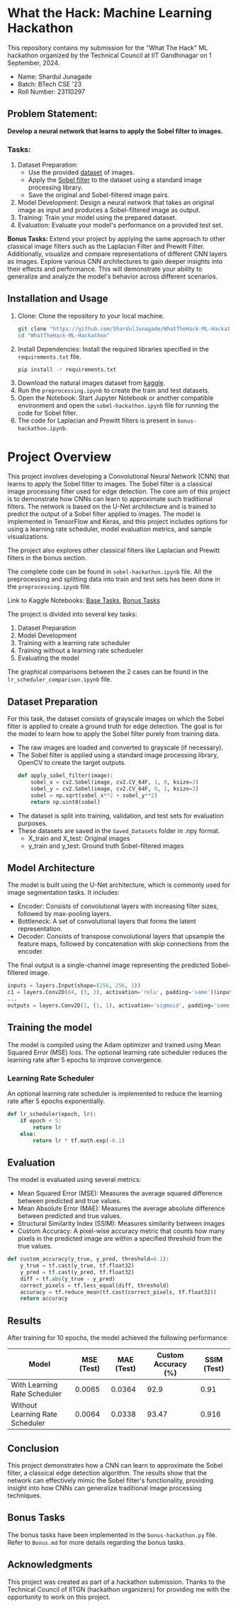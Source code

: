# What the Hack: Machine Learning Hackathon

This repository contains my submission for the "What The Hack" ML hackathon organized by the Technical Council at IIT Gandhinagar on 1 September, 2024.

- Name: Shardul Junagade
- Batch: BTech CSE '23
- Roll Number: 23110297

## Problem Statement:
**Develop a neural network that learns to apply the Sobel filter to images.**

### Tasks:
1. Dataset Preparation:
    - Use the provided [dataset](https://www.kaggle.com/datasets/prasunroy/natural-images) of images.
    - Apply the [Sobel filter](https://en.wikipedia.org/wiki/Sobel_operator) to the dataset using a standard image processing library.
    - Save the original and Sobel-filtered image pairs.
2. Model Development:
Design a neural network that takes an original image as input and produces a Sobel-filtered image as output.
3. Training:
Train your model using the prepared dataset.
4. Evaluation:
Evaluate your model's performance on a provided test set.

**Bonus Tasks:** 
Extend your project by applying the same approach to other classical image filters such as the Laplacian Filter and Prewitt Filter. Additionally, visualize and compare representations of different CNN layers as images. Explore various CNN architectures to gain deeper insights into their effects and performance. This will demonstrate your ability to generalize and analyze the model's behavior across different scenarios.


## Installation and Usage
1. Clone: Clone the repository to your local machine.
    ```bash
    git clone "https://github.com/ShardulJunagade/WhatTheHack-ML-Hackathon.git"
    cd "WhatTheHack-ML-Hackathon"
    ```
2. Install Dependencies: Install the required libraries specified in the `requirements.txt` file.
    ```bash
    pip install -r requirements.txt
    ```
3. Download the natural images dataset from [kaggle](https://www.kaggle.com/datasets/prasunroy/natural-images).
4. Run the `preprocessing.ipynb` to create the train and test datasets.
5. Open the Notebook: Start Jupyter Notebook or another compatible environment and open the `sobel-hackathon.ipynb` file for running the code for Sobel filter.
6. The code for Laplacian and Prewitt filters is present in `bonus-hackathon.ipynb`.


#
# Project Overview

This project involves developing a Convolutional Neural Network (CNN) that learns to apply the Sobel filter to images. The Sobel filter is a classical image processing filter used for edge detection. The core aim of this project is to demonstrate how CNNs can learn to approximate such traditional filters. The network is based on the U-Net architecture and is trained to predict the output of a Sobel filter applied to images. The model is implemented in TensorFlow and Keras, and this project includes options for using a learning rate scheduler, model evaluation metrics, and sample visualizations.

The project also explores other classical filters like Laplacian and Prewitt filters in the bonus section.

The complete code can be found in `sobel-hackathon.ipynb` file. All the preprocessing and splitting data into train and test sets has been done in the `preprocessing.ipynb` file.

Link to Kaggle Notebooks: [Base Tasks](https://www.kaggle.com/code/sharduljunagade/sobel-hackathon), [Bonus Tasks](https://www.kaggle.com/code/sharduljunagade/bonus-hackathon)

The project is divided into several key tasks:

1. Dataset Preparation
2. Model Development
3. Training with a learning rate scheduler
4. Training without a learning rate schedueler
5. Evaluating the model

The graphical comparisons between the 2 cases can be found in the `lr_scheduler_comparison.ipynb` file.


## Dataset Preparation
For this task, the dataset consists of grayscale images on which the Sobel filter is applied to create a ground truth for edge detection. The goal is for the model to learn how to apply the Sobel filter purely from training data.


- The raw images are loaded and converted to grayscale (if necessary).
- The Sobel filter is applied using a standard image processing library, OpenCV to create the target outputs.
    ```py
    def apply_sobel_filter(image):
        sobel_x = cv2.Sobel(image, cv2.CV_64F, 1, 0, ksize=3)
        sobel_y = cv2.Sobel(image, cv2.CV_64F, 0, 1, ksize=3)
        sobel = np.sqrt(sobel_x**2 + sobel_y**2)
        return np.uint8(sobel)
    ```
- The dataset is split into training, validation, and test sets for evaluation purposes.
- These datasets are saved in the `Saved_Datasets` folder in .npy format.
    - X_train and X_test: Original images
    - y_train and y_test: Ground truth Sobel-filtered images


## Model Architecture
The model is built using the U-Net architecture, which is commonly used for image segmentation tasks. It includes:

- Encoder: Consists of convolutional layers with increasing filter sizes, followed by max-pooling layers.
- Bottleneck: A set of convolutional layers that forms the latent representation.
- Decoder: Consists of transpose convolutional layers that upsample the feature maps, followed by concatenation with skip connections from the encoder.

The final output is a single-channel image representing the predicted Sobel-filtered image.
```py
inputs = layers.Input(shape=(256, 256, 1))
c1 = layers.Conv2D(64, (3, 3), activation='relu', padding='same')(inputs)
...
outputs = layers.Conv2D(1, (1, 1), activation='sigmoid', padding='same')(c5)

```

## Training the model
The model is compiled using the Adam optimizer and trained using Mean Squared Error (MSE) loss. The optional learning rate scheduler reduces the learning rate after 5 epochs to improve convergence.


### Learning Rate Scheduler
An optional learning rate scheduler is implemented to reduce the learning rate after 5 epochs exponentially.
```py
def lr_scheduler(epoch, lr):
    if epoch < 5:
        return lr
    else:
        return lr * tf.math.exp(-0.1)
```

## Evaluation
The model is evaluated using several metrics:

- Mean Squared Error (MSE): Measures the average squared difference between predicted and true values.
- Mean Absolute Error (MAE): Measures the average absolute difference between predicted and true values.
- Structural Similarity Index (SSIM): Measures similarity between images
- Custom Accuracy: A pixel-wise accuracy metric that counts how many pixels in the predicted image are within a specified threshold from the true values.
```py
def custom_accuracy(y_true, y_pred, threshold=0.1):
    y_true = tf.cast(y_true, tf.float32)
    y_pred = tf.cast(y_pred, tf.float32)
    diff = tf.abs(y_true - y_pred)
    correct_pixels = tf.less_equal(diff, threshold)
    accuracy = tf.reduce_mean(tf.cast(correct_pixels, tf.float32))
    return accuracy
```

## Results

After training for 10 epochs, the model achieved the following performance:

| Model                          | MSE (Test) | MAE (Test) | Custom Accuracy (%) | SSIM (Test) |
|--------------------------------|------------|------------|---------------------|-------------|
| With Learning Rate Scheduler   | 0.0065     | 0.0364     | 92.9              | 0.91        |
| Without Learning Rate Scheduler| 0.0064     | 0.0338    | 93.47               | 0.916        |



## Conclusion

This project demonstrates how a CNN can learn to approximate the Sobel filter, a classical edge detection algorithm. The results show that the network can effectively mimic the Sobel filter's functionality, providing insight into how CNNs can generalize traditional image processing techniques.

## Bonus Tasks
The bonus tasks have been implemented in the `bonus-hackathon.py` file. Refer to `Bonus.md` for more details regarding the bonus tasks.




## Acknowledgments
This project was created as part of a hackathon submission. Thanks to the Technical Council of IITGN (hackathon organizers) for providing me with the opportunity to work on this project.